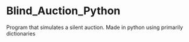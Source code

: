 # Blind_Auction_Python

Program that simulates a silent auction.
Made in python using primarily dictionaries
